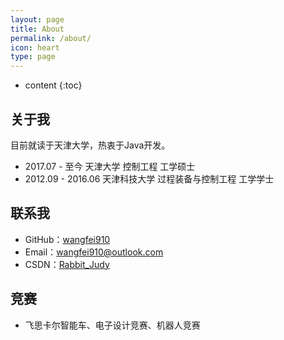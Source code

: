 ```yaml
---
layout: page
title: About
permalink: /about/
icon: heart
type: page
---
```


* content
{:toc}
## 关于我

目前就读于天津大学，热衷于Java开发。

- 2017.07 - 至今  天津大学  控制工程  工学硕士
- 2012.09 - 2016.06  天津科技大学  过程装备与控制工程  工学学士

## 联系我

- GitHub：[wangfei910](https://github.com/wangfei910)
- Email：<wangfei910@outlook.com>
- CSDN：[Rabbit_Judy](http://my.csdn.net/?ref=toolbar)

## 竞赛

- 飞思卡尔智能车、电子设计竞赛、机器人竞赛

